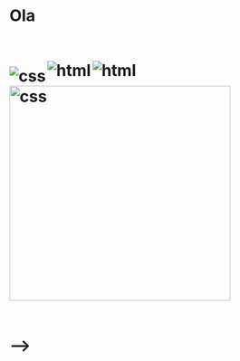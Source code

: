 <h1> Ola <h1/>
<br>
<img align="left" alt="css" src="https://img.shields.io/badge/C%2B%2B-00599C?style=for-the-badge&logo=c%2B%2B&logoColor=white" />
<img align="left" alt="html" src="https://img.shields.io/badge/HTML5-E34F26?style=for-the-badge&logo=html5&logoColor=white" style="position: relative; top: -10px;" />
<img align="left" alt="html" src="https://img.shields.io/badge/CSS3-1572B6?style=for-the-badge&logo=css3&logoColor=white" style="position: relative; top: -10px;" />



<div style="display: inline_block">
<img align="center" alt="css" src="https://i.pinimg.com/originals/5b/23/7a/5b237a7cea854127fa2bec300f2dbf32.png"  width="390"
    height="380" />

</div><br/>

-->
